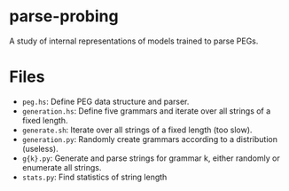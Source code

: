 # parse-probing
A study of internal representations of models trained to parse PEGs.

# Files
* `peg.hs`: Define PEG data structure and parser.
* `generation.hs`: Define five grammars and iterate over all strings of a fixed length.
* `generate.sh`: Iterate over all strings of a fixed length (too slow).
* `generation.py`: Randomly create grammars according to a distribution (useless).
* `g{k}.py`: Generate and parse strings for grammar k, either randomly or enumerate all strings.
* `stats.py`: Find statistics of string length